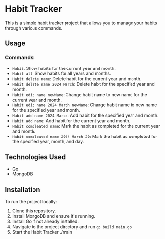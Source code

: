 # Habit Tracker

This is a simple habit tracker project that allows you to manage your habits through various commands. 

## Usage

### Commands:

- `Habit`: Show habits for the current year and month.
- `Habit all`: Show habits for all years and months.
- `Habit delete name`: Delete habit for the current year and month.
- `Habit delete name 2024 March`: Delete habit for the specified year and month.
- `Habit edit name newName`: Change habit name to new name for the current year and month.
- `Habit edit name 2024 March newName`: Change habit name to new name for the specified year and month.
- `Habit add name 2024 March`: Add habit for the specified year and month.
- `Habit add name`: Add habit for the current year and month.
- `Habit compleated name`: Mark the habit as completed for the current year and month.
- `Habit compleated name 2024 March 20`: Mark the habit as completed for the specified year, month, and day.

## Technologies Used

- Go
- MongoDB

## Installation

To run the project locally:

1. Clone this repository.
2. Install MongoDB and ensure it's running.
3. Install Go if not already installed.
4. Navigate to the project directory and run `go build main.go`.
5. Start the Habit Tracker ./main


